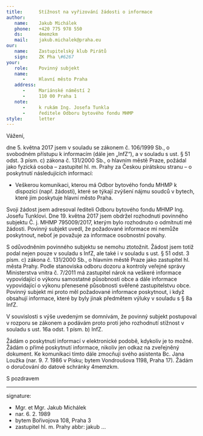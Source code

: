 ```yaml
---
title:      Stížnost na vyřizování žádosti o informace
author:
   name:    Jakub Michálek
   phone:   +420 775 978 550
   ds:      4memzkm
   mail:    jakub.michalek@praha.eu
our:
   name:    Zastupitelský klub Pirátů
   sign:    ZK Pha \#6267
your:
   role:    Povinný subjekt
   name:    
      -     Hlavní město Praha
   address:
      -     Mariánské náměstí 2
      -     110 00 Praha 1
   note:
      -     k rukám Ing. Josefa Tunkla
      -     ředitele Odboru bytového fondu MHMP
style:      letter
---
```


Vážení,

dne 5. května 2017 jsem v souladu se zákonem č. 106/1999 Sb., o svobodném přístupu k informacím (dále jen „InfZ“), a v souladu s ust. § 51 odst. 3 písm. c) zákona č. 131/2000 Sb., o hlavním městě Praze, požádal jako fyzická osoba – zastupitel hl. m. Prahy za Českou pirátskou stranu – o poskytnutí následujících informací:

* Veškerou komunikaci, kterou má Odbor bytového fondu MHMP k dispozici (např. žádosti), které se týkají zvýšení nájmu soudců v bytech, které jim poskytuje hlavní město Praha. 

Svoji žádost jsem adresoval řediteli Odboru bytového fondu MHMP Ing. Josefu Tunklovi. Dne 19. května 2017 jsem obdržel rozhodnutí povinného subjektu Č. j. MHMP 795009/2017, kterým bylo rozhodnuto o odmítnutí mé žádosti. Povinný subjekt uvedl, že požadované informace mi nemůže poskytnout, neboť je považuje za informace osobnostní povahy.

S odůvodněním povinného subjektu se nemohu ztotožnit. Žádost jsem totiž podal nejen pouze v souladu s InfZ, ale také i v souladu s ust. § 51 odst. 3 písm. c) zákona č. 131/2000 Sb., o hlavním městě Praze jako zastupitel hl. města Prahy.  Podle stanoviska odboru dozoru a kontroly veřejné správy Ministerstva vnitra č. 7/2011 má zastupitel nárok na veškeré informace vypovídající o výkonu samostatné působnosti obce a dále informace vypovídající o výkonu přenesené působnosti svěřené zastupitelstvu obce. Povinný subjekt mi proto měl požadované informace poskytnout, i když obsahují informace, které by byly jinak předmětem výluky v souladu s § 8a InfZ. 

V souvislosti s výše uvedeným se domnívám, že povinný subjekt postupoval v rozporu se zákonem a podávám proto proti jeho rozhodnutí stížnost v souladu s ust. 16a odst. 1 písm. b) InfZ.

Žádám o poskytnutí informací v elektronické podobě, kdykoliv je to možné. Žádám o přímé poskytnutí informace, nikoliv jen odkaz na zveřejněný dokument. Ke komunikaci tímto dále zmocňuji svého asistenta Bc. Jana Loužka (nar. 9. 7. 1986 v Písku; bytem Vondroušova 1198, Praha 17). Žádám o doručování do datové schránky 4memzkm.

S pozdravem

---
signature: 
  - Mgr. et Mgr. Jakub Michálek
  - nar. 6. 2. 1989
  - bytem Bořivojova 108, Praha 3
  - zastupitel hl. m. Prahy
abbr:       jakub
...
